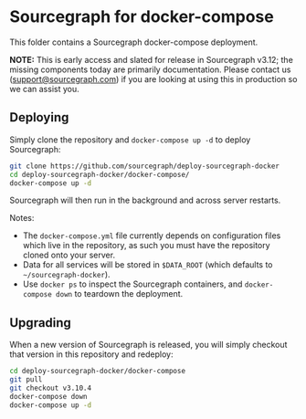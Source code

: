 # Sourcegraph for docker-compose

This folder contains a Sourcegraph docker-compose deployment.

**NOTE:** This is early access and slated for release in Sourcegraph v3.12; the missing components today are primarily documentation. Please contact us (support@sourcegraph.com) if you are looking at using this in production so we can assist you.

## Deploying

Simply clone the repository and `docker-compose up -d` to deploy Sourcegraph:

```sh
git clone https://github.com/sourcegraph/deploy-sourcegraph-docker
cd deploy-sourcegraph-docker/docker-compose/
docker-compose up -d
```

Sourcegraph will then run in the background and across server restarts.

Notes:

- The `docker-compose.yml` file currently depends on configuration files which live in the repository, as such you must have the repository cloned onto your server.
- Data for all services will be stored in `$DATA_ROOT` (which defaults to `~/sourcegraph-docker`).
- Use `docker ps` to inspect the Sourcegraph containers, and `docker-compose down` to teardown the deployment.

## Upgrading

When a new version of Sourcegraph is released, you will simply checkout that version in this repository and redeploy:

```sh
cd deploy-sourcegraph-docker/docker-compose
git pull
git checkout v3.10.4
docker-compose down
docker-compose up -d
```

